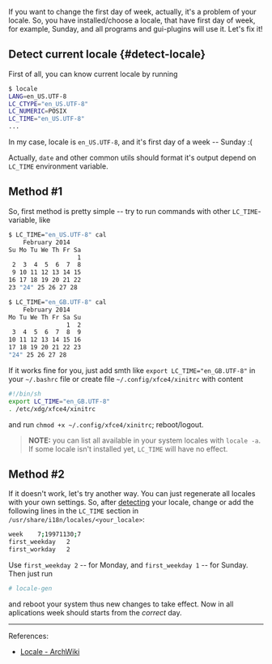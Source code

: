 <!--
Title: How to fix first day of week in xfce?
Description: In this article I will show you how to easily fix 'first day of week' and other locale issues just from console.
Date: 2014/02/24
Tags: xfce, calendar, locale, troubles
-->

If you want to change the first day of week, actually, it's a problem 
of your locale. So, you have installed/choose a locale, that have first day of week,
for example, Sunday, and all programs and gui-plugins will use it. Let's fix it<!--cut-here-->!


## Detect current locale {#detect-locale}

First of all, you can know current locale by running

```bash
$ locale
LANG=en_US.UTF-8
LC_CTYPE="en_US.UTF-8"
LC_NUMERIC=POSIX
LC_TIME="en_US.UTF-8"
...
```
In my case, locale is `en_US.UTF-8`, and it's first day of a week -- Sunday :(

Actually, `date` and other common utils should format it's output depend on
`LC_TIME` environment variable.



## Method #1

So, first method is pretty simple -- try to run commands with other 
`LC_TIME`-variable, like

```bash
$ LC_TIME="en_US.UTF-8" cal
    February 2014   
Su Mo Tu We Th Fr Sa
                   1
 2  3  4  5  6  7  8
 9 10 11 12 13 14 15
16 17 18 19 20 21 22
23 "24" 25 26 27 28

$ LC_TIME="en_GB.UTF-8" cal
    February 2014   
Mo Tu We Th Fr Sa Su
                1  2
 3  4  5  6  7  8  9
10 11 12 13 14 15 16
17 18 19 20 21 22 23
"24" 25 26 27 28
```
If it works fine for you, just add smth like `export LC_TIME="en_GB.UTF-8"` in your
`~/.bashrc` file or create file `~/.config/xfce4/xinitrc` with content

```bash
#!/bin/sh
export LC_TIME="en_GB.UTF-8"
. /etc/xdg/xfce4/xinitrc
```
and run `chmod +x ~/.config/xfce4/xinitrc`; reboot/logout.

> **NOTE:** you can list all available in your system locales with `locale -a`.
> If some locale isn't installed yet, `LC_TIME` will have no effect.



## Method #2

If it doesn't work, let's try another way. You can just regenerate all locales 
with your own settings. So, after [detecting](#detect-locale) your locale, 
change or add the following lines in the `LC_TIME` section in 
`/usr/share/i18n/locales/<your_locale>`:

```bash
week    7;19971130;7
first_weekday   2
first_workday   2
```

Use `first_weekday 2` -- for Monday, and `first_weekday 1` -- for Sunday. Then just run 

```bash
# locale-gen
```
and reboot your system thus new changes to take effect. Now in all aplications
week should starts from the *correct* day.



---
References:

* [Locale - ArchWiki](https://wiki.archlinux.org/index.php/Locale#Setting_the_first_day_of_the_week)
